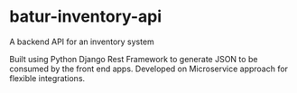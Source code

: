 # batur-inventory-api
A backend API for an inventory system

Built using Python Django Rest Framework to generate JSON to be consumed by the front end apps.
Developed on Microservice approach for flexible integrations.
